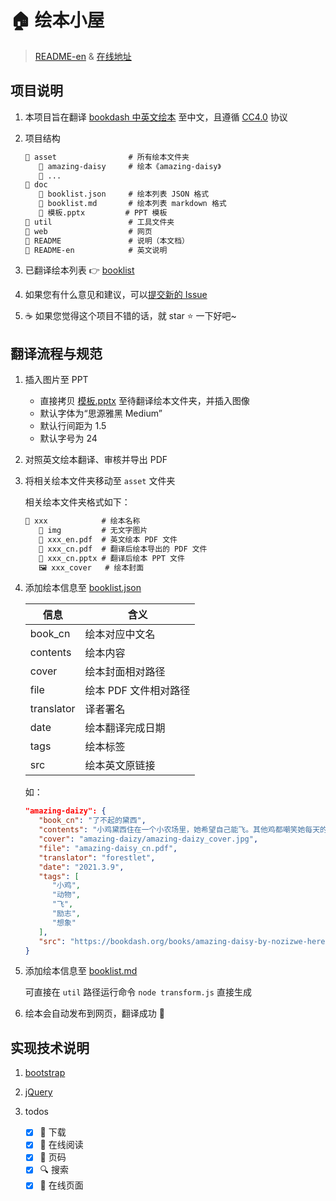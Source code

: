 # 🏠 绘本小屋

> [README-en](README-en.md) & [在线地址](https://forestlet.github.io/bookdash-cn)

## 项目说明

1. 本项目旨在翻译 [bookdash 中英文绘本](https://bookdash.org/books/?languages=en) 至中文，且遵循 [CC4.0](https://creativecommons.org/licenses/by/4.0/) 协议

2. 项目结构

   ```txt
   📂 asset                # 所有绘本文件夹
      📂 amazing-daisy     # 绘本《amazing-daisy》
      📂 ...
   📂 doc
      📄 booklist.json     # 绘本列表 JSON 格式
      📄 booklist.md       # 绘本列表 markdown 格式
      📄 模板.pptx         # PPT 模板
   📂 util                 # 工具文件夹
   📂 web                  # 网页
   📝 README               # 说明（本文档）
   📝 README-en            # 英文说明
   ```

3. 已翻译绘本列表 👉 [booklist](doc/booklist.md)

4. 如果您有什么意见和建议，可以[提交新的 Issue](https://github.com/forestlet/bookdash-cn/issues/new)

5. ☕ 如果您觉得这个项目不错的话，就 star ⭐ 一下好吧~

## 翻译流程与规范

1. 插入图片至 PPT

   - 直接拷贝 [模板.pptx](doc/模板.pptx) 至待翻译绘本文件夹，并插入图像
   - 默认字体为“思源雅黑 Medium”
   - 默认行间距为 1.5
   - 默认字号为 24

2. 对照英文绘本翻译、审核并导出 PDF

3. 将相关绘本文件夹移动至 `asset` 文件夹

   相关绘本文件夹格式如下：

   ```txt
   📂 xxx            # 绘本名称
      📂 img         # 无文字图片
      📄 xxx_en.pdf  # 英文绘本 PDF 文件
      📄 xxx_cn.pdf  # 翻译后绘本导出的 PDF 文件
      📃 xxx_cn.pptx # 翻译后绘本 PPT 文件
      🖼️ xxx_cover   # 绘本封面
   ```

4. 添加绘本信息至 [booklist.json](doc/booklist.json)

   | 信息       | 含义                  |
   | ---------- | --------------------- |
   | book_cn    | 绘本对应中文名        |
   | contents   | 绘本内容              |
   | cover      | 绘本封面相对路径      |
   | file       | 绘本 PDF 文件相对路径 |
   | translator | 译者署名              |
   | date       | 绘本翻译完成日期      |
   | tags       | 绘本标签              |
   | src        | 绘本英文原链接        |

   如：

   ```json
   "amazing-daizy": {
      "book_cn": "了不起的黛西",
      "contents": "小鸡黛西住在一个小农场里，她希望自己能飞。其他鸡都嘲笑她每天的飞行练习。但有一天，惊人的事情发生了……",
      "cover": "amazing-daizy/amazing-daizy_cover.jpg",
      "file": "amazing-daisy_cn.pdf",
      "translator": "forestlet",
      "date": "2021.3.9",
      "tags": [
         "小鸡",
         "动物",
         "飞",
         "励志",
         "想象"
      ],
      "src": "https://bookdash.org/books/amazing-daisy-by-nozizwe-herero-siya-masuku-and-leona-ingram/"
   }
   ```

5. 添加绘本信息至 [booklist.md](doc/booklist.md)

   可直接在 `util` 路径运行命令 `node transform.js` 直接生成

6. 绘本会自动发布到网页，翻译成功 🚀

## 实现技术说明

1. [bootstrap](https://getbootstrap.com/)

2. [jQuery](https://jquery.com/)

3. todos

   - [x] 💾 下载
   - [x] 🤲 在线阅读
   - [x] 📖 页码
   - [x] 🔍 搜索
   - [x] 🚀 在线页面
